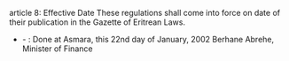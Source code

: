 article 8: Effective Date 
These regulations shall come into force on date of their publication in the Gazette of Eritrean Laws. 
<ul>
			<li> - : Done at Asmara, this 22nd day of January, 2002
Berhane Abrehe, Minister of Finance<ul>
			</ul></li></ul>